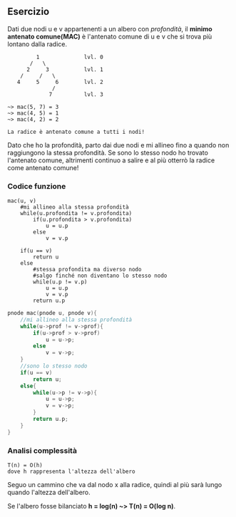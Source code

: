 ## Esercizio

Dati due nodi u e v appartenenti a un albero con _profondità_, il **minimo antenato comune(MAC)** è l'antenato comune di u e v che si trova più lontano dalla radice.

```
         1              lvl. 0
       /   \
      2     3           lvl. 1
    /     /   \
   4     5     6        lvl. 2
              /
             7          lvl. 3

~> mac(5, 7) = 3
~> mac(4, 5) = 1
~> mac(4, 2) = 2

La radice è antenato comune a tutti i nodi!
```

Dato che ho la profondità, parto dai due nodi e mi allineo fino a quando non raggiungono la stessa profondità. Se sono lo stesso nodo ho trovato l'antenato comune, altrimenti continuo a salire e al più otterrò la radice come antenato comune!

### Codice funzione

```pseudocode
mac(u, v)
    #mi allineo alla stessa profondità
    while(u.profondita != v.profondita)
        if(u.profondita > v.profondita)
            u = u.p
        else
            v = v.p

    if(u == v)
        return u
    else
        #stessa profondita ma diverso nodo
        #salgo finché non diventano lo stesso nodo
        while(u.p != v.p)
            u = u.p
            v = v.p
        return u.p
```

```c++
pnode mac(pnode u, pnode v){
    //mi allineo alla stessa profondità
    while(u->prof != v->prof){
        if(u->prof > v->prof)
            u = u->p;
        else
            v = v->p;
    }
    //sono lo stesso nodo
    if(u == v)
        return u;
    else{
        while(u->p != v->p){
            u = u->p;
            v = v->p;
        }
        return u.p;
    }
}
```

### Analisi complessità

```
T(n) = O(h)
dove h rappresenta l'altezza dell'albero
```

Seguo un cammino che va dal nodo x alla radice, quindi al più sarà lungo quando l'altezza dell'albero.

Se l'albero fosse bilanciato **h = log(n) ~> T(n) = O(log n)**.

